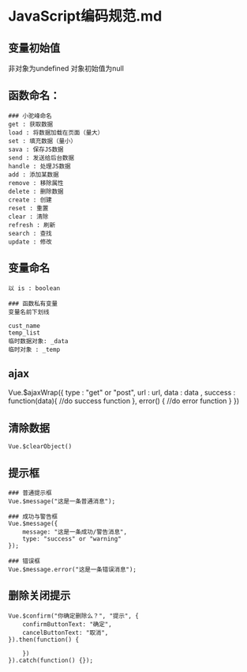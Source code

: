 # JavaScript编码规范.md

## 变量初始值
非对象为undefined
对象初始值为null

## 函数命名：

    ### 小驼峰命名
    get : 获取数据
    load : 将数据加载在页面（量大）
    set : 填充数据（量小）
    sava : 保存JS数据
    send : 发送给后台数据
    handle : 处理JS数据
    add : 添加某数据
    remove : 移除属性
    delete : 删除数据
    create : 创建
    reset : 重置
    clear : 清除
    refresh : 刷新
    search : 查找
    update : 修改

## 变量命名
    
    以 is : boolean

    ### 函数私有变量
    变量名前下划线

    cust_name
    temp_list
    临时数据对象: _data
    临时对象 : _temp

## ajax

Vue.$ajaxWrap({
    type : "get" or "post",
    url : url,
    data : data ,
    success : function(data){
        //do success function 
    },
    error() {
        //do error function
    }
})

## 清除数据
    Vue.$clearObject()

## 提示框
    
    ### 普通提示框
    Vue.$message("这是一条普通消息");

    ### 成功与警告框
    Vue.$message({
        message: "这是一条成功/警告消息",
        type: "success" or "warning"
    });

    ### 错误框
    Vue.$message.error("这是一条错误消息");


## 删除关闭提示

    Vue.$confirm("你确定删除么？", "提示", {
        confirmButtonText: "确定",
        cancelButtonText: "取消",
    }).then(function() {
    
        })
    }).catch(function() {});